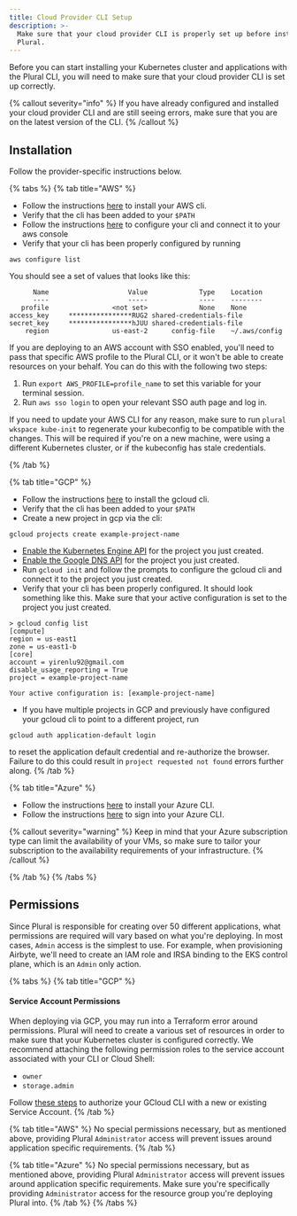 ```yaml
---
title: Cloud Provider CLI Setup
description: >-
  Make sure that your cloud provider CLI is properly set up before installing
  Plural.
---
```


Before you can start installing your Kubernetes cluster and applications with the Plural CLI, you will need to make sure that your cloud provider CLI is set up correctly.

{% callout severity="info" %}
If you have already configured and installed your cloud provider CLI and are still seeing errors, make sure that you are on the latest version of the CLI.
{% /callout %}

## Installation

Follow the provider-specific instructions below.

{% tabs %}
{% tab title="AWS" %}
* Follow the instructions [here](https://docs.aws.amazon.com/cli/latest/userguide/install-cliv2.html) to install your AWS cli.
* Verify that the cli has been added to your `$PATH`
* Follow the instructions [here](https://docs.aws.amazon.com/cli/latest/userguide/cli-configure-quickstart.html) to configure your cli and connect it to your aws console
* Verify that your cli has been properly configured by running

```
aws configure list
```

You should see a set of values that looks like this:

```
      Name                    Value             Type    Location
      ----                    -----             ----    --------
   profile                <not set>             None    None
access_key     ****************RUG2 shared-credentials-file    
secret_key     ****************hJUU shared-credentials-file    
    region                us-east-2      config-file    ~/.aws/config
```

If you are deploying to an AWS account with SSO enabled, you'll need to pass that specific AWS profile to the Plural CLI, or it won't be able to create resources on your behalf. You can do this with the following two steps:

1. Run `export AWS_PROFILE=profile_name` to set this variable for your terminal session.
2. Run `aws sso login` to open your relevant SSO auth page and log in.

If you need to update your AWS CLI for any reason, make sure to run `plural wkspace kube-init` to regenerate your kubeconfig to be compatible with the changes. This will be required if you're on a new machine, were using a different Kubernetes cluster, or if the kubeconfig has stale credentials.

{% /tab %}

{% tab title="GCP" %}
* Follow the instructions [here](https://cloud.google.com/sdk/docs/install) to install the gcloud cli.
* Verify that the cli has been added to your `$PATH`
* Create a new project in gcp via the cli:

```
gcloud projects create example-project-name
```

* [Enable the Kubernetes Engine API](https://cloud.google.com/kubernetes-engine/docs/quickstart) for the project you just created.
* [Enable the Google DNS API](https://excelnotes.com/enable-cloud-dns-api/) for the project you just created.
* Run `gcloud init` and follow the prompts to configure the gcloud cli and connect it to the project you just created.
* Verify that your cli has been properly configured. It should look something like this. Make sure that your active configuration is set to the project you just created.

```
> gcloud config list
[compute]
region = us-east1
zone = us-east1-b
[core]
account = yirenlu92@gmail.com
disable_usage_reporting = True
project = example-project-name

Your active configuration is: [example-project-name]
```

* If you have multiple projects in GCP and previously have configured your gcloud cli to point to a different project, run

```
gcloud auth application-default login
```

to reset the application default credential and re-authorize the browser. Failure to do this could result in `project requested not found` errors further along.
{% /tab %}

{% tab title="Azure" %}
* Follow the instructions [here](https://docs.microsoft.com/en-us/cli/azure/install-azure-cli) to install your Azure CLI.
* Follow the instructions [here](https://docs.microsoft.com/en-us/cli/azure/get-started-with-azure-cli) to sign into your Azure CLI.

{% callout severity="warning" %}
Keep in mind that your Azure subscription type can limit the availability of your VMs, so make sure to tailor your subscription
to the availability requirements of your infrastructure.
{% /callout %}

{% /tab %}
{% /tabs %}
  
## Permissions

Since Plural is responsible for creating over 50 different applications, what permissions are required will vary based on what you're deploying. In most cases, `Admin` access is the simplest to use. For example, when provisioning Airbyte, we'll need to create an IAM role and IRSA binding to the EKS control plane, which is an `Admin` only action.

{% tabs %}
{% tab title="GCP" %}
#### **Service Account Permissions**

When deploying via GCP, you may run into a Terraform error around permissions. Plural will need to create a various set of resources in order to make sure that your Kubernetes cluster is configured correctly. We recommend attaching the following permission roles to the service account associated with your CLI or Cloud Shell:

* `owner`
* `storage.admin`

Follow [these steps](https://cloud.google.com/sdk/docs/authorizing#authorize\_with\_a\_service\_account) to authorize your GCloud CLI with a new or existing Service Account.
{% /tab %}

{% tab title="AWS" %}
No special permissions necessary, but as mentioned above, providing Plural `Administrator` access will prevent issues around application specific requirements.
{% /tab %}

{% tab title="Azure" %}
No special permissions necessary, but as mentioned above, providing Plural `Administrator` access will prevent issues around application specific requirements. Make sure you're specifically providing `Administrator` access for the resource group you're deploying Plural into.
{% /tab %}
{% /tabs %}



